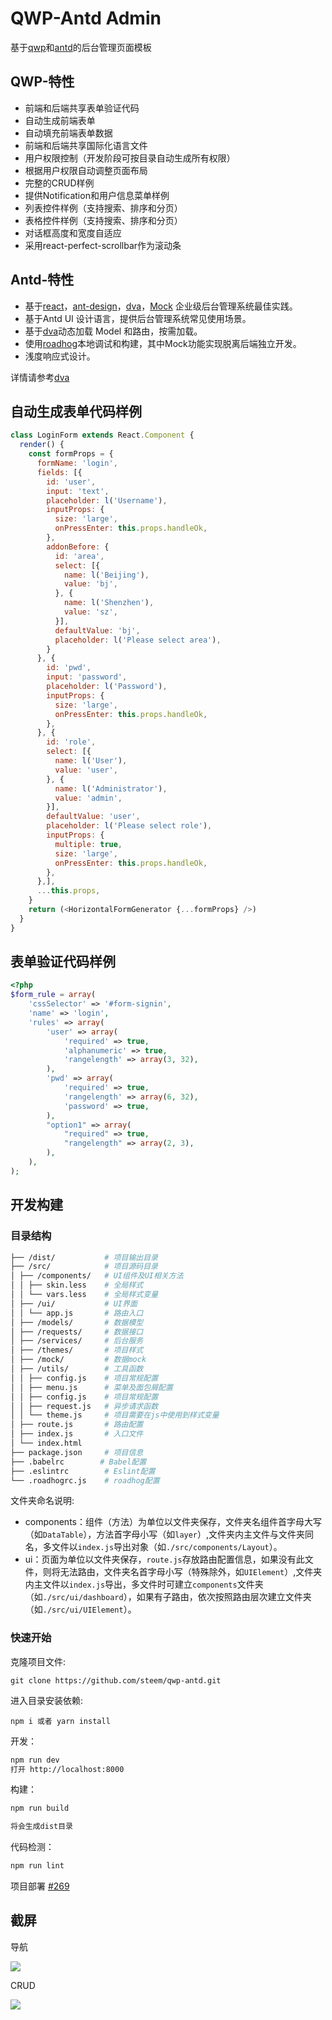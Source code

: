 # QWP-Antd Admin

基于[qwp](https://github.com/steem/qwp)和[antd](https://github.com/dvajs/dva)的后台管理页面模板

## QWP-特性
-   前端和后端共享表单验证代码
-   自动生成前端表单
-   自动填充前端表单数据
-   前端和后端共享国际化语言文件
-   用户权限控制（开发阶段可按目录自动生成所有权限）
-   根据用户权限自动调整页面布局
-   完整的CRUD样例
-   提供Notification和用户信息菜单样例
-   列表控件样例（支持搜索、排序和分页）
-   表格控件样例（支持搜索、排序和分页）
-   对话框高度和宽度自适应
-   采用react-perfect-scrollbar作为滚动条

## Antd-特性

-   基于[react](https://github.com/facebook/react)，[ant-design](https://github.com/ant-design/ant-design)，[dva](https://github.com/dvajs/dva)，[Mock](https://github.com/nuysoft/Mock) 企业级后台管理系统最佳实践。
-   基于Antd UI 设计语言，提供后台管理系统常见使用场景。
-   基于[dva](https://github.com/dvajs/dva)动态加载 Model 和路由，按需加载。
-   使用[roadhog](https://github.com/sorrycc/roadhog)本地调试和构建，其中Mock功能实现脱离后端独立开发。
-   浅度响应式设计。

详情请参考[dva](https://github.com/dvajs/dva)

## 自动生成表单代码样例

``` javascript
class LoginForm extends React.Component {
  render() {
    const formProps = {
      formName: 'login',
      fields: [{
        id: 'user',
        input: 'text',
        placeholder: l('Username'),
        inputProps: {
          size: 'large',
          onPressEnter: this.props.handleOk,
        },
        addonBefore: {
          id: 'area',
          select: [{
            name: l('Beijing'),
            value: 'bj',
          }, {
            name: l('Shenzhen'),
            value: 'sz',
          }],
          defaultValue: 'bj',
          placeholder: l('Please select area'),
        }
      }, {
        id: 'pwd',
        input: 'password',
        placeholder: l('Password'),
        inputProps: {
          size: 'large',
          onPressEnter: this.props.handleOk,
        },
      }, {
        id: 'role',
        select: [{
          name: l('User'),
          value: 'user',
        }, {
          name: l('Administrator'),
          value: 'admin',
        }],
        defaultValue: 'user',
        placeholder: l('Please select role'),
        inputProps: {
          multiple: true,
          size: 'large',
          onPressEnter: this.props.handleOk,
        },
      },],
      ...this.props,
    }
    return (<HorizontalFormGenerator {...formProps} />)
  }
}
```

## 表单验证代码样例

``` php
<?php
$form_rule = array(
    'cssSelector' => '#form-signin',
    'name' => 'login',
    'rules' => array(
        'user' => array(
            'required' => true,
            'alphanumeric' => true,
            'rangelength' => array(3, 32),
        ),
        'pwd' => array(
            'required' => true,
            'rangelength' => array(6, 32),
            'password' => true,
        ),
        "option1" => array(
            "required" => true,
            "rangelength" => array(2, 3),
        ),
    ),
);
```

## 开发构建

### 目录结构

```bash
├── /dist/           # 项目输出目录
├── /src/            # 项目源码目录
│ ├── /components/   # UI组件及UI相关方法
│ │ ├── skin.less    # 全局样式
│ │ └── vars.less    # 全局样式变量
│ ├── /ui/           # UI界面
│ │ └── app.js       # 路由入口
│ ├── /models/       # 数据模型
│ ├── /requests/     # 数据接口
│ ├── /services/     # 后台服务
│ ├── /themes/       # 项目样式
│ ├── /mock/         # 数据mock
│ ├── /utils/        # 工具函数
│ │ ├── config.js    # 项目常规配置
│ │ ├── menu.js      # 菜单及面包屑配置
│ │ ├── config.js    # 项目常规配置
│ │ ├── request.js   # 异步请求函数
│ │ └── theme.js     # 项目需要在js中使用到样式变量
│ ├── route.js       # 路由配置
│ ├── index.js       # 入口文件
│ └── index.html     
├── package.json     # 项目信息
├── .babelrc        # Babel配置
├── .eslintrc        # Eslint配置
└── .roadhogrc.js    # roadhog配置
```

文件夹命名说明:

-   components：组件（方法）为单位以文件夹保存，文件夹名组件首字母大写（如`DataTable`），方法首字母小写（如`layer`）,文件夹内主文件与文件夹同名，多文件以`index.js`导出对象（如`./src/components/Layout`）。
-   ui：页面为单位以文件夹保存，`route.js`存放路由配置信息，如果没有此文件，则将无法路由，文件夹名首字母小写（特殊除外，如`UIElement`）,文件夹内主文件以`index.js`导出，多文件时可建立`components`文件夹（如`./src/ui/dashboard`），如果有子路由，依次按照路由层次建立文件夹（如`./src/ui/UIElement`）。

### 快速开始

克隆项目文件:

    git clone https://github.com/steem/qwp-antd.git

进入目录安装依赖:

    npm i 或者 yarn install

开发：

```bash
npm run dev
打开 http://localhost:8000
```

构建：

```bash
npm run build

将会生成dist目录
```

代码检测：

```bash
npm run lint
```

项目部署 [#269](https://github.com/zuiidea/antd-admin/issues/269)

## 截屏

导航

![](assets/navigation.gif)

CRUD

![](assets/crud.gif)
